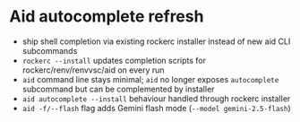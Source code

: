 # Aid autocomplete refresh

- ship shell completion via existing rockerc installer instead of new aid CLI subcommands
- `rockerc --install` updates completion scripts for rockerc/renv/renvvsc/aid on every run
- `aid` command line stays minimal; `aid` no longer exposes `autocomplete` subcommand but can be complemented by installer
- `aid autocomplete --install` behaviour handled through rockerc installer
- `aid -f/--flash` flag adds Gemini flash mode (`--model gemini-2.5-flash`)
